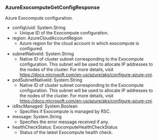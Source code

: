 ### AzureExocomputeGetConfigResponse
Azure Exocompute configuration.

- configUuid: System.String
  - Unique ID of the Exocompute configuration.
- region: AzureCloudAccountRegion
  - Azure region for the cloud account in which exocompute is configured.
- subnetNativeId: System.String
  - Native ID of cluster subnet corresponding to the Exocompute configuration. This subnet will be used to allocate IP addresses to the nodes of the cluster. For more details, visit https://docs.microsoft.com/en-us/azure/aks/configure-azure-cni.
- podSubnetNativeId: System.String
  - Native ID of cluster subnet corresponding to the Exocompute configuration. This subnet will be used to allocate IP addresses to the nodes of the cluster. For more details, visit https://docs.microsoft.com/en-us/azure/aks/configure-azure-cni.
- isRscManaged: System.Boolean
  - Specifies if Exocompute is managed by RSC.
- message: System.String
  - Specifies the error message received if any.
- healthCheckStatus: ExocomputeHealthCheckStatus
  - Status of the latest Exocompute health check.
